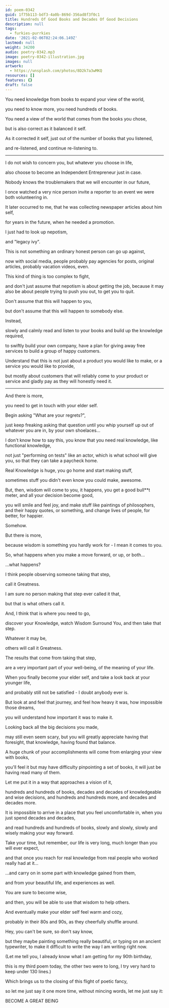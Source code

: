 ```yaml
---
id: poem-0342
guid: 1f75b113-bdf3-4a0b-869d-356ad8f3f0c1
title: Hundreds Of Good Books and Decades Of Good Decisions
description: null
tags:
  - furkies-purrkies
date: '2021-02-06T02:24:06.149Z'
lastmod: null
weight: 34200
audio: poetry-0342.mp3
image: poetry-0342-illustration.jpg
images: null
artwork:
  - https://unsplash.com/photos/8D2k7a3wMKQ
resources: []
features: {}
draft: false
---
```


You need knowledge from books to expand your view of the world,

you need to know more, you need hundreds of books.

You need a view of the world that comes from the books you chose,

but is also correct as it balanced it self.

As it corrected it self, just out of the number of books that you listened,

and re-listened, and continue re-listening to.

---

I do not wish to concern you, but whatever you choose in life,

also choose to become an Independent Entrepreneur just in case.

Nobody knows the troublemakers that we will encounter in our future,

I once watched a very nice person invite a reporter to an event we were both volunteering in.

It later occurred to me, that he was collecting newspaper articles about him self,

for years in the future, when he needed a promotion.

I just had to look up nepotism,

and "legacy ivy".

This is not something an ordinary honest person can go up against,

now with social media, people probably pay agencies for posts, original articles, probably vacation videos, even.

This kind of thing is too complex to fight,

and don't just assume that nepotism is about getting the job, because it may also be about people trying to push you out, to get you to quit.

Don't assume that this will happen to you,

but don't assume that this will happen to somebody else.

Instead,

slowly and calmly read and listen to your books and build up the knowledge required,

to swiftly build your own company, have a plan for giving away free services to build a group of happy customers.

Understand that this is not just about a product you would like to make, or a service you would like to provide,

but mostly about customers that will reliably come to your product or service and gladly pay as they will honestly need it.

---

And there is more,

you need to get in touch with your elder self.

Begin asking "What are your regrets?",

just keep freaking asking that question until you whip yourself up out of whatever you are in, by your own shoelaces...

I don't know how to say this, you know that you need real knowledge, like functional knowledge,

not just "performing on tests" like an actor, which is what school will give you, so that they can take a paycheck home.

Real Knowledge is huge, you go home and start making stuff,

sometimes stuff you didn't even know you could make, awesome.

But, then, wisdom will come to you, it happens, you get a good bull\*\*t meter, and all your decision become good,

you will smile and feel joy, and make stuff like paintings of philosophers, and their happy quotes, or something, and change lives of people, for better, for happier.

Somehow.

But there is more,

because wisdom is something you hardly work for - I mean it comes to you.

So, what happens when you make a move forward, or up, or both...

...what happens?

I think people observing someone taking that step,

call it Greatness.

I am sure no person making that step ever called it that,

but that is what others call it.

And, I think that is where you need to go,

discover your Knowledge, watch Wisdom Surround You, and then take that step.

Whatever it may be,

others will call it Greatness.

The results that come from taking that step,

are a very important part of your well-being, of the meaning of your life.

When you finally become your elder self, and take a look back at your younger life,

and probably still not be satisfied - I doubt anybody ever is.

But look at and feel that journey, and feel how heavy it was, how impossible those dreams,

you will understand how important it was to make it.

Looking back all the big decisions you made,

may still even seem scary, but you will greatly appreciate having that foresight, that knowledge, having found that balance.

A huge chunk of your accomplishments will come from enlarging your view with books,

you'll feel it but may have difficulty pinpointing a set of books, it will just be having read many of them.

Let me put it in a way that approaches a vision of it,

hundreds and hundreds of books, decades and decades of knowledgeable and wise decisions, and hundreds and hundreds more, and decades and decades more.

It is impossible to arrive in a place that you feel uncomfortable in, when you just spend decades and decades,

and read hundreds and hundreds of books, slowly and slowly, slowly and wisely making your way forward.

Take your time, but remember, our life is very long, much longer than you will ever expect,

and that once you reach for real knowledge from real people who worked really had at it...

...and carry on in some part with knowledge gained from them,

and from your beautiful life, and experiences as well.

You are sure to become wise,

and then, you will be able to use that wisdom to help others.

And eventually make your elder self feel warm and cozy,

probably in their 80s and 90s, as they cheerfully shuffle around.

Hey, you can't be sure, so don't say know,

but they maybe painting something really beautiful, or typing on an ancient typewriter, to make it difficult to write the way I am writing right now.

(Let me tell you, I already know what I am getting for my 90th birthday,

this is my third poem today, the other two were to long, I try very hard to keep under 130 lines.)

Which brings us to the closing of this flight of poetic fancy,

so let me just say it one more time, without mincing words, let me just say it:

BECOME A GREAT BEING
